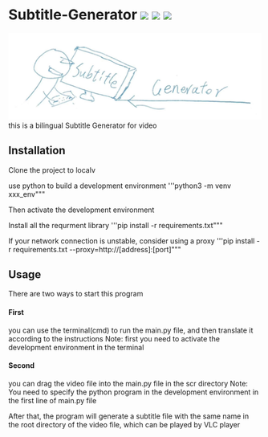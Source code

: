 # Subtitle-Generator  ![](https://img.shields.io/badge/license-MIT-blue)  ![](https://img.shields.io/badge/platform-win--64-lightgrey)  ![](https://img.shields.io/badge/versions-beta--0.1-orange)
![image](logo.jpg)
this is a bilingual Subtitle Generator for video


## Installation

Clone the project to localv

use python to build a development environment
'''python3 -m venv xxx_env"""

Then activate the development environment

Install all the requrment library
'''pip install -r requirements.txt"""

If your network connection is unstable, consider using a proxy
'''pip install -r requirements.txt --proxy=http://[address]:[port]"""


## Usage

There are two ways to start this program

#### First
you can use the terminal(cmd) to run the main.py file, and then translate it according to the instructions
Note: first you need to activate the development environment in the terminal

#### Second
you can drag the video file into the main.py file in the scr directory
Note: You need to specify the python program in the development environment in the first line of main.py file

After that, the program will generate a subtitle file with the same name in the root directory of the video file, which can be played by VLC player


